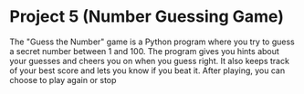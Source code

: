 # Project 5 (Number Guessing Game)

The "Guess the Number" game is a Python program where you try to guess a secret number between 1 and 100. The program gives you hints about your guesses and cheers you on when you guess right. It also keeps track of your best score and lets you know if you beat it. After playing, you can choose to play again or stop
